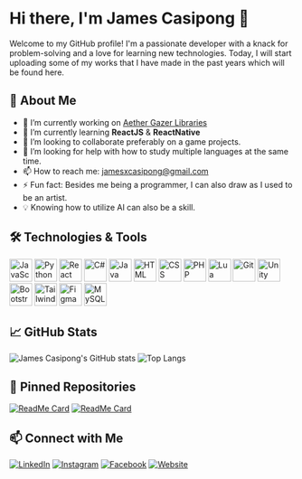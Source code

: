 # Hi there, I'm James Casipong 👋

Welcome to my GitHub profile! I'm a passionate developer with a knack for problem-solving and a love for learning new technologies. Today, I will start uploading some of my works that I have made in the past years which will be found here.

## 🚀 About Me

- 🔭 I’m currently working on [Aether Gazer Libraries](link-to-project)
- 🌱 I’m currently learning **ReactJS** & **ReactNative**
- 👯 I’m looking to collaborate preferably on a game projects.
- 🤔 I’m looking for help with how to study multiple languages at the same time.
- 📫 How to reach me: jamesxcasipong@gmail.com
- ⚡ Fun fact: Besides me being a programmer, I can also draw as I used to be an artist.
- 💡 Knowing how to utilize AI can also be a skill.

## 🛠️ Technologies & Tools

<p align="left">
  <img src="https://img.icons8.com/color/48/000000/javascript.png" alt="JavaScript" height="40"/>
  <img src="https://img.icons8.com/color/48/000000/python.png" alt="Python" height="40"/>
  <img src="https://img.icons8.com/color/48/000000/react-native.png" alt="React" height="40"/>
  <img src="https://img.icons8.com/color/48/000000/c-sharp-logo.png" alt="C#" height="40"/>
  <img src="https://img.icons8.com/color/48/000000/java-coffee-cup-logo.png" alt="Java" height="40"/>
  <img src="https://img.icons8.com/color/48/000000/html-5.png" alt="HTML" height="40"/>
  <img src="https://img.icons8.com/color/48/000000/css3.png" alt="CSS" height="40"/>
  <img src="https://img.icons8.com/officel/48/000000/php-logo.png" alt="PHP" height="40"/>
  <img src="https://simpleicons.org/icons/lua.svg" alt="Lua" height="40"/>
  <img src="https://img.icons8.com/color/48/000000/git.png" alt="Git" height="40"/>
  <img src="https://img.icons8.com/ios/50/000000/unity.png" alt="Unity" height="40"/>
  <img src="https://img.icons8.com/color/48/000000/bootstrap.png" alt="Bootstrap" height="40"/>
  <img src="https://img.icons8.com/color/48/000000/tailwind_css.png" alt="Tailwind CSS" height="40"/>
  <img src="https://img.icons8.com/color/48/000000/figma--v1.png" alt="Figma" height="40"/>
  <img src="https://img.icons8.com/color/48/000000/mysql-logo.png" alt="MySQL" height="40"/>
</p>

## 📈 GitHub Stats

![James Casipong's GitHub stats](https://github-readme-stats.vercel.app/api?username=jamescasipong&show_icons=true&theme=radical)
![Top Langs](https://github-readme-stats.vercel.app/api/top-langs/?username=jamescasipong&layout=compact&theme=radical)


## 📌 Pinned Repositories

[![ReadMe Card](https://github-readme-stats.vercel.app/api/pin/?username=jamescasipong&repo=hydrogen-template&theme=radical)](https://github.com/jamescasipong/hydrogen-template)
[![ReadMe Card](https://github-readme-stats.vercel.app/api/pin/?username=jamescasipong&repo=TouchMeNot-Game&theme=radical)](https://github.com/jamescasipong/TouchMeNot-Game)

## 📫 Connect with Me

[![LinkedIn](https://img.icons8.com/color/48/000000/linkedin.png)](https://www.linkedin.com/in/james-casipong-65ba90244)
[![Instagram](https://img.icons8.com/color/48/000000/instagram-new.png)](https://instagram.com/airisuuuuu)
[![Facebook](https://img.icons8.com/color/48/000000/facebook-new.png)](https://facebook.com/casipongjames15)
[![Website](https://img.icons8.com/color/48/000000/domain.png)](https://jamescasipong.netlify.app)
